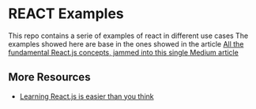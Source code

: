 # REACT Examples

This repo contains a serie of examples of react in different use cases
The examples showed here are base in the ones showed in the article [All the fundamental React.js concepts, jammed into this single Medium article](https://medium.freecodecamp.org/all-the-fundamental-react-js-concepts-jammed-into-this-single-medium-article-c83f9b53eac2)

## More Resources

- [Learning React.js is easier than you think](https://edgecoders.com/learning-react-js-is-easier-than-you-think-fbd6dc4d935a)


